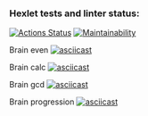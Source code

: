 ### Hexlet tests and linter status:
[![Actions Status](https://github.com/YurokBo/frontend-project-44/workflows/hexlet-check/badge.svg)](https://github.com/YurokBo/frontend-project-44/actions)
[![Maintainability](https://api.codeclimate.com/v1/badges/26ba5534b04707b04e84/maintainability)](https://codeclimate.com/github/YurokBo/frontend-project-44/maintainability)

Brain even
[![asciicast](https://asciinema.org/a/x7AXCFLi6JV0H1HbfF4XNrnWT.svg)](https://asciinema.org/a/x7AXCFLi6JV0H1HbfF4XNrnWT)

Brain calc
[![asciicast](https://asciinema.org/a/NyAsmDLmVU0pujTqGhXuo3xvA.svg)](https://asciinema.org/a/NyAsmDLmVU0pujTqGhXuo3xvA)

Brain gcd
[![asciicast](https://asciinema.org/a/WYdV05nTEZKTOB92NPJB9rAi7.svg)](https://asciinema.org/a/WYdV05nTEZKTOB92NPJB9rAi7)

Brain progression
[![asciicast](https://asciinema.org/a/GyU6l7Fv6DAkoLBrOKKQknRuW.svg)](https://asciinema.org/a/GyU6l7Fv6DAkoLBrOKKQknRuW)
